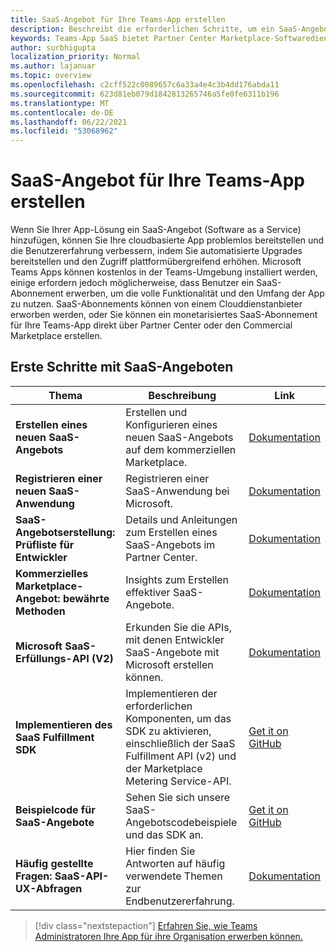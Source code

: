 ```yaml
---
title: SaaS-Angebot für Ihre Teams-App erstellen
description: Beschreibt die erforderlichen Schritte, um ein SaaS-Angebot teil einer Drittanbieter-Teams-App-Erfahrung zu machen.
keywords: Teams-App SaaS bietet Partner Center Marketplace-Softwaredienst
author: surbhigupta
localization_priority: Normal
ms.author: lajanuar
ms.topic: overview
ms.openlocfilehash: c2cff522c0089657c6a33a4e4c3b4dd176abda11
ms.sourcegitcommit: 623d81eb079d1842813265746a5fe0fe6311b196
ms.translationtype: MT
ms.contentlocale: de-DE
ms.lasthandoff: 06/22/2021
ms.locfileid: "53068962"
---
```

# <a name="create-a-saas-offer-for-your-teams-app"></a>SaaS-Angebot für Ihre Teams-App erstellen

Wenn Sie Ihrer App-Lösung ein SaaS-Angebot (Software as a Service) hinzufügen, können Sie Ihre cloudbasierte App problemlos bereitstellen und die Benutzererfahrung verbessern, indem Sie automatisierte Upgrades bereitstellen und den Zugriff plattformübergreifend erhöhen. Microsoft Teams Apps können kostenlos in der Teams-Umgebung installiert werden, einige erfordern jedoch möglicherweise, dass Benutzer ein SaaS-Abonnement erwerben, um die volle Funktionalität und den Umfang der App zu nutzen. SaaS-Abonnements können von einem Clouddienstanbieter erworben werden, oder Sie können ein monetarisiertes SaaS-Abonnement für Ihre Teams-App direkt über Partner Center oder den Commercial Marketplace erstellen.

## <a name="getting-started-with-saas-offers"></a>Erste Schritte mit SaaS-Angeboten

| Thema | Beschreibung| Link |
|------|-------------|------|
|**Erstellen eines neuen SaaS-Angebots**|Erstellen und Konfigurieren eines neuen SaaS-Angebots auf dem kommerziellen Marketplace.| [Dokumentation](/azure/marketplace/partner-center-portal/create-new-saas-offer)|
|**Registrieren einer neuen SaaS-Anwendung** | Registrieren einer SaaS-Anwendung bei Microsoft.| [Dokumentation](/azure/marketplace/partner-center-portal/pc-saas-registration)|
|**SaaS-Angebotserstellung: Prüfliste für Entwickler**| Details und Anleitungen zum Erstellen eines SaaS-Angebots im Partner Center.| [Dokumentation](/azure/marketplace/partner-center-portal/offer-creation-checklist)|
|**Kommerzielles Marketplace-Angebot: bewährte Methoden** |Insights zum Erstellen effektiver SaaS-Angebote.|[Dokumentation](/azure/marketplace/gtm-offer-listing-best-practices)|
|**Microsoft SaaS-Erfüllungs-API (V2)** | Erkunden Sie die APIs, mit denen Entwickler SaaS-Angebote mit Microsoft erstellen können.| [Dokumentation](/azure/marketplace/partner-center-portal/pc-saas-fulfillment-api-v2) |
|**Implementieren des SaaS Fulfillment SDK**| Implementieren der erforderlichen Komponenten, um das SDK zu aktivieren, einschließlich der SaaS Fulfillment API (v2) und der Marketplace Metering Service-API.| [Get it on GitHub](https://github.com/Azure/Microsoft-commercial-marketplace-transactable-SaaS-offer-SDK/blob/master/docs/Installation-Instructions.md) |
|**Beispielcode für SaaS-Angebote**| Sehen Sie sich unsere SaaS-Angebotscodebeispiele und das SDK an.| [Get it on GitHub](https://github.com/Azure/Microsoft-commercial-marketplace-transactable-SaaS-offer-SDK)|
| **Häufig gestellte Fragen: SaaS-API-UX-Abfragen** | Hier finden Sie Antworten auf häufig verwendete Themen zur Endbenutzererfahrung.| [Dokumentation](/azure/marketplace/partner-center-portal/saas-fulfillment-apis-faq) |

> [!div class="nextstepaction"]
> [Erfahren Sie, wie Teams Administratoren Ihre App für ihre Organisation erwerben können.](/MicrosoftTeams/purchase-third-party-apps)
